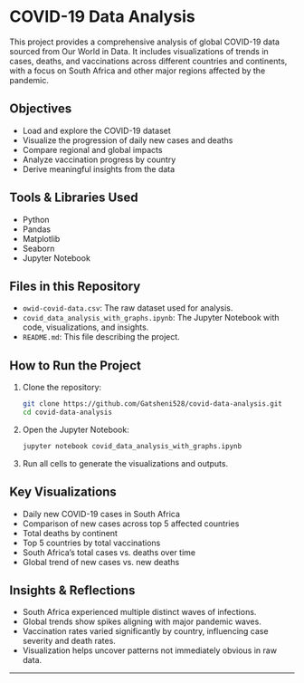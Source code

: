 # COVID-19 Data Analysis

This project provides a comprehensive analysis of global COVID-19 data sourced from Our World in Data. It includes visualizations of trends in cases, deaths, and vaccinations across different countries and continents, with a focus on South Africa and other major regions affected by the pandemic.

## Objectives

- Load and explore the COVID-19 dataset
- Visualize the progression of daily new cases and deaths
- Compare regional and global impacts
- Analyze vaccination progress by country
- Derive meaningful insights from the data

## Tools & Libraries Used

- Python
- Pandas
- Matplotlib
- Seaborn
- Jupyter Notebook

## Files in this Repository

- `owid-covid-data.csv`: The raw dataset used for analysis.
- `covid_data_analysis_with_graphs.ipynb`: The Jupyter Notebook with code, visualizations, and insights.
- `README.md`: This file describing the project.

## How to Run the Project

1. Clone the repository:
   ```bash
   git clone https://github.com/Gatsheni528/covid-data-analysis.git
   cd covid-data-analysis
   ```

2. Open the Jupyter Notebook:
   ```bash
   jupyter notebook covid_data_analysis_with_graphs.ipynb
   ```

3. Run all cells to generate the visualizations and outputs.

## Key Visualizations

- Daily new COVID-19 cases in South Africa
- Comparison of new cases across top 5 affected countries
- Total deaths by continent
- Top 5 countries by total vaccinations
- South Africa’s total cases vs. deaths over time
- Global trend of new cases vs. new deaths

## Insights & Reflections

- South Africa experienced multiple distinct waves of infections.
- Global trends show spikes aligning with major pandemic waves.
- Vaccination rates varied significantly by country, influencing case severity and death rates.
- Visualization helps uncover patterns not immediately obvious in raw data.

---
